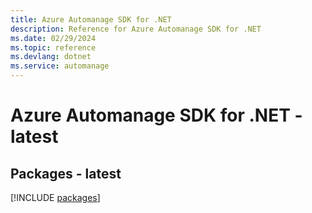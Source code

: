 ```yaml
---
title: Azure Automanage SDK for .NET
description: Reference for Azure Automanage SDK for .NET
ms.date: 02/29/2024
ms.topic: reference
ms.devlang: dotnet
ms.service: automanage
---
```

# Azure Automanage SDK for .NET - latest
## Packages - latest
[!INCLUDE [packages](automanage-index.md)]